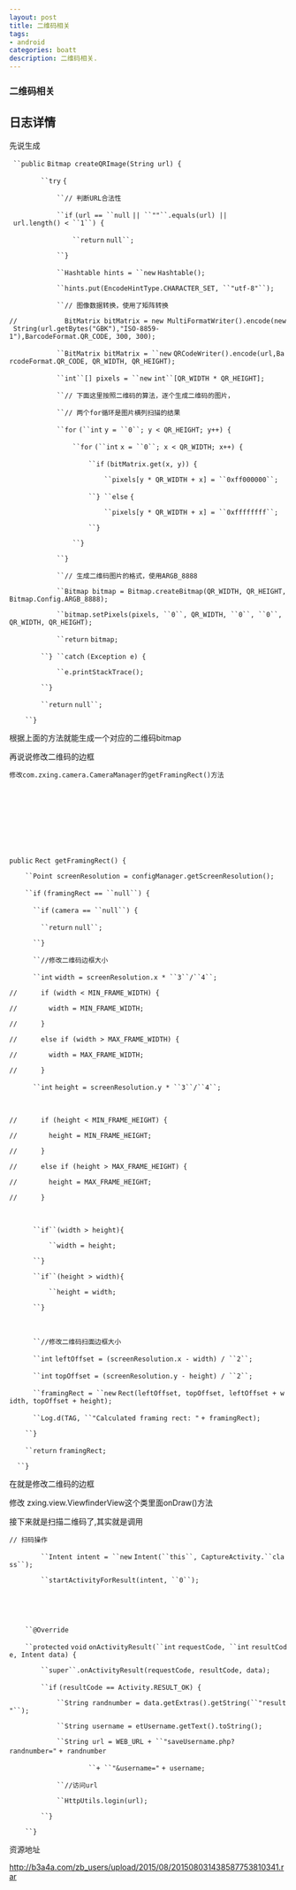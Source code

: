 ```yaml
---
layout: post
title: 二维码相关
tags:
- android
categories: boatt
description: 二维码相关.
---
```

### 二维码相关



<!-- more -->
## 日志详情

先说生成

` ``public` `Bitmap createQRImage(String url) {`

`        ``try` `{`

`            ``// 判断URL合法性`

`            ``if` `(url == ``null` `|| ``""``.equals(url) || url.length() < ``1``) {`

`                ``return` `null``;`

`            ``}`

`            ``Hashtable hints = ``new` `Hashtable();`

`            ``hints.put(EncodeHintType.CHARACTER_SET, ``"utf-8"``);`

`            ``// 图像数据转换，使用了矩阵转换`

`//            BitMatrix bitMatrix = new MultiFormatWriter().encode(new String(url.getBytes("GBK"),"ISO-8859-1"),BarcodeFormat.QR_CODE, 300, 300);`

`            ``BitMatrix bitMatrix = ``new` `QRCodeWriter().encode(url,BarcodeFormat.QR_CODE, QR_WIDTH, QR_HEIGHT);`

`            ``int``[] pixels = ``new` `int``[QR_WIDTH * QR_HEIGHT];`

`            ``// 下面这里按照二维码的算法，逐个生成二维码的图片，`

`            ``// 两个for循环是图片横列扫描的结果`

`            ``for` `(``int` `y = ``0``; y < QR_HEIGHT; y++) {`

`                ``for` `(``int` `x = ``0``; x < QR_WIDTH; x++) {`

`                    ``if` `(bitMatrix.get(x, y)) {`

`                        ``pixels[y * QR_WIDTH + x] = ``0xff000000``;`

`                    ``} ``else` `{`

`                        ``pixels[y * QR_WIDTH + x] = ``0xffffffff``;`

`                    ``}`

`                ``}`

`            ``}`

`            ``// 生成二维码图片的格式，使用ARGB_8888`

`            ``Bitmap bitmap = Bitmap.createBitmap(QR_WIDTH, QR_HEIGHT,Bitmap.Config.ARGB_8888);`

`            ``bitmap.setPixels(pixels, ``0``, QR_WIDTH, ``0``, ``0``, QR_WIDTH, QR_HEIGHT);`

`            ``return` `bitmap;`

`        ``} ``catch` `(Exception e) {`

`            ``e.printStackTrace();`

`        ``}`

`        ``return` `null``;`

`    ``}`

根据上面的方法就能生成一个对应的二维码bitmap

再说说修改二维码的边框

`修改com.zxing.camera.CameraManager的getFramingRect()方法`

 

 

 

 

`public` `Rect getFramingRect() {`

`    ``Point screenResolution = configManager.getScreenResolution();`

`    ``if` `(framingRect == ``null``) {`

`      ``if` `(camera == ``null``) {`

`        ``return` `null``;`

`      ``}`

`      ``//修改二维码边框大小`

`      ``int` `width = screenResolution.x * ``3``/``4``;`

`//      if (width < MIN_FRAME_WIDTH) {`

`//        width = MIN_FRAME_WIDTH;`

`//      } `

`//      else if (width > MAX_FRAME_WIDTH) {`

`//        width = MAX_FRAME_WIDTH;`

`//      }`

`      ``int` `height = screenResolution.y * ``3``/``4``;`

`      ` 

`//      if (height < MIN_FRAME_HEIGHT) {`

`//        height = MIN_FRAME_HEIGHT;`

`//      } `

`//      else if (height > MAX_FRAME_HEIGHT) {`

`//        height = MAX_FRAME_HEIGHT;`

`//      }`

`      ` 

`      ``if``(width > height){`

`          ``width = height;`

`      ``}`

`      ``if``(height > width){`

`          ``height = width;`

`      ``}`

`      ` 

`      ``//修改二维码扫面边框大小`

`      ``int` `leftOffset = (screenResolution.x - width) / ``2``;`

`      ``int` `topOffset = (screenResolution.y - height) / ``2``;`

`      ``framingRect = ``new` `Rect(leftOffset, topOffset, leftOffset + width, topOffset + height);`

`      ``Log.d(TAG, ``"Calculated framing rect: "` `+ framingRect);`

`    ``}`

`    ``return` `framingRect;`

`  ``}`

在就是修改二维码的边框

修改 zxing.view.ViewfinderView这个类里面onDraw()方法

接下来就是扫描二维码了,其实就是调用

 `// 扫码操作`

`        ``Intent intent = ``new` `Intent(``this``, CaptureActivity.``class``);`

`        ``startActivityForResult(intent, ``0``);`

`        ` 

`        ` 

`    ``@Override`

`    ``protected` `void` `onActivityResult(``int` `requestCode, ``int` `resultCode, Intent data) {`

`        ``super``.onActivityResult(requestCode, resultCode, data);`

`        ``if` `(resultCode == Activity.RESULT_OK) {`

`            ``String randnumber = data.getExtras().getString(``"result"``);`

`            ``String username = etUsername.getText().toString();`

`            ``String url = WEB_URL + ``"saveUsername.php?randnumber="` `+ randnumber`

`                    ``+ ``"&username="` `+ username;`

`            ``//访问url`

`            ``HttpUtils.login(url);`

`        ``}`

`    ``}`

资源地址

http://b3a4a.com/zb_users/upload/2015/08/201508031438587753810341.rar


